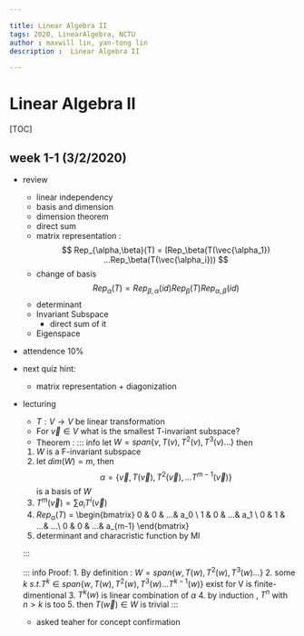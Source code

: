 ```yaml
---

title: Linear Algebra II
tags: 2020, LinearAlgebra, NCTU 
author : maxwill lin, yan-tong lin
description :  Linear Algebra II

---
```


# Linear Algebra II

[TOC]


## week 1-1 (3/2/2020)

* review
    * linear independency
    * basis and dimension
    * dimension theorem
    * direct sum
    * matrix representation :
     $$
     Rep_{\alpha,\beta}(T) = (Rep_\beta(T(\vec{\alpha_1}) ...Rep_\beta(T(\vec{\alpha_i}))
     $$
    * change of basis
     $$
     Rep_\alpha(T) = Rep_{\beta,\alpha}(id)Rep_\beta(T)Rep_{\alpha,\beta}(id)
     $$
    * determinant
    * Invariant Subspace
        * direct sum of it
    * Eigenspace
* attendence 10%
* next quiz hint:
    * matrix representation + diagonization
* lecturing
    * $T:V\rightarrow V$ be linear transformation
    * For $\vec{v} \in V$ what is the smallest T-invariant subspace?
    * Theorem :
    ::: info
    let $W = span\{v, T(v), T^2(v), T^3(v)...\}$ 
    then 
    1. $W$ is a F-invariant subspace
    2. let $dim(W) = m$, then $$\alpha = \{ \vec{v} , T(\vec{v}), T^2(\vec{v}), ...T^{m-1}(\vec{v})\}$$ is a basis of $W$
    4. $T^m(\vec{v}) = \sum a_iT^i(\vec{v})$
    5. $Rep_{\alpha}(T)$ = \begin{bmatrix}
                           0 & 0 & ...& a_0 \\
                           1 & 0 & ...& a_1 \\
                           0 & 1 & ...& ...\\
                           0 & 0 & ...& a_{m-1}
                        \end{bmatrix} 
    6. determinant and characristic function by MI

    :::
    
    ::: info
    Proof:
        1. By definition : $W = span\{w, T(w), T^2(w), T^3(w)...\}$
        2. some $k\ s.t. T^k \in span\{w, T(w), T^2(w), T^3(w)...T^{k-1}(w)\}$ exist for V is finite-dimentional
        3. $T^k(w)$ is linear combination of $\alpha$
        4. by induction , $T^{n}$ with $n > k$ is too
        5. then $T(\vec{w}) \in W$ is trivial
    :::
    * asked teaher for concept confirmation

